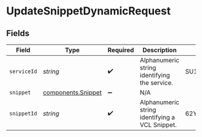# UpdateSnippetDynamicRequest


## Fields

| Field                                                           | Type                                                            | Required                                                        | Description                                                     | Example                                                         |
| --------------------------------------------------------------- | --------------------------------------------------------------- | --------------------------------------------------------------- | --------------------------------------------------------------- | --------------------------------------------------------------- |
| `serviceId`                                                     | *string*                                                        | :heavy_check_mark:                                              | Alphanumeric string identifying the service.                    | SU1Z0isxPaozGVKXdv0eY                                           |
| `snippet`                                                       | [components.Snippet](../../../sdk/models/components/snippet.md) | :heavy_minus_sign:                                              | N/A                                                             |                                                                 |
| `snippetId`                                                     | *string*                                                        | :heavy_check_mark:                                              | Alphanumeric string identifying a VCL Snippet.                  | 62Yd1WfiCBPENLloXfXmlO                                          |
